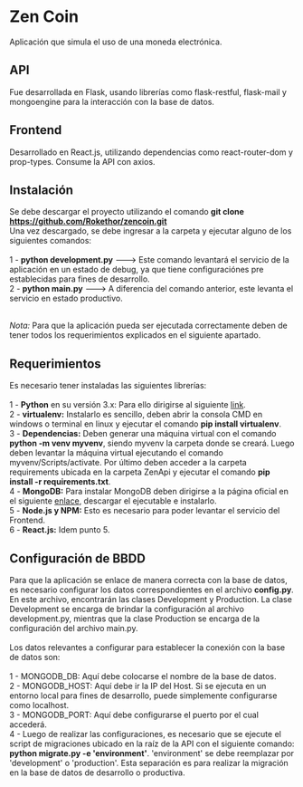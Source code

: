 # Zen Coin
Aplicación que simula el uso de una moneda electrónica.

## API
Fue desarrollada en Flask, usando librerías como flask-restful, flask-mail y mongoengine para la interacción con la base de datos.

## Frontend
Desarrollado en React.js, utilizando dependencias como react-router-dom y prop-types. Consume la API con axios.

## Instalación
Se debe descargar el proyecto utilizando el comando <b>git clone https://github.com/Rokethor/zencoin.git</b></br>
Una vez descargado, se debe ingresar a la carpeta y ejecutar alguno de los siguientes comandos:</br></br>
1 - <b>python development.py</b> ---> Este comando levantará el servicio de la aplicación en un estado de debug, ya que tiene configuraciónes pre establecidas para fines de desarrollo.</br>
2 - <b>python main.py</b> ---> A diferencia del comando anterior, este levanta el servicio en estado productivo.</br></br>

<i>Nota:</i> Para que la aplicación pueda ser ejecutada correctamente deben de tener todos los requerimientos explicados en el siguiente apartado.

## Requerimientos
Es necesario tener instaladas las siguientes librerías:</br></br>
1 - <b>Python</b> en su versión 3.x: Para ello dirigirse al siguiente <a href="https://www.python.org/downloads/">link</a>.</br>
2 - <b>virtualenv:</b> Instalarlo es sencillo, deben abrir la consola CMD en windows o terminal en linux y ejecutar el comando <b>pip install virtualenv</b>.</br>
3 - <b>Dependencias:</b> Deben generar una máquina virtual con el comando <b>python -m venv myvenv</b>, siendo myvenv la carpeta donde se creará. Luego deben levantar la máquina virtual ejecutando el comando myvenv/Scripts/activate. Por último deben acceder a la carpeta requirements ubicada en la carpeta ZenApi y ejecutar el comando <b>pip install -r requirements.txt</b>.</br>
4 - <b>MongoDB:</b> Para instalar MongoDB deben dirigirse a la página oficial en el siguiente <a href="https://www.mongodb.com/download-center/community">enlace</a>, descargar el ejecutable e instalarlo.</br>
5 - <b>Node.js y NPM:</b> Esto es necesario para poder levantar el servicio del Frontend.</br>
6 - <b>React.js:</b> Idem punto 5.

## Configuración de BBDD
Para que la aplicación se enlace de manera correcta con la base de datos, es necesario configurar los datos correspondientes en el archivo <b>config.py</b>.</br>
En este archivo, encontrarán las clases Development y Production. La clase Development se encarga de brindar la configuración al archivo development.py, mientras que la clase Production se encarga de la configuración del archivo main.py.</br></br>
Los datos relevantes a configurar para establecer la conexión con la base de datos son:</br></br>
1 - MONGODB_DB: Aquí debe colocarse el nombre de la base de datos.</br>
2 - MONGODB_HOST: Aquí debe ir la IP del Host. Si se ejecuta en un entorno local para fines de desarrollo, puede simplemente configurarse como localhost.</br>
3 - MONGODB_PORT: Aquí debe configurarse el puerto por el cual accederá.</br>
4 - Luego de realizar las configuraciones, es necesario que se ejecute el script de migraciones ubicado en la raíz de la API con el siguiente comando: <b>python migrate.py -e 'environment'</b>. 'environment' se debe reemplazar por 'development' o 'production'. Esta separación es para realizar la migración en la base de datos de desarrollo o productiva.
